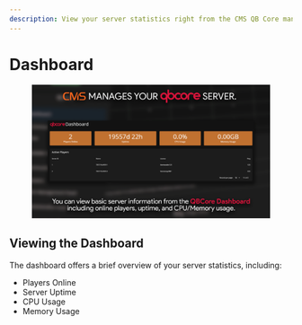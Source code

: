 ```yaml
---
description: View your server statistics right from the CMS QB Core management panel!
---
```


# Dashboard

<figure><img src="../../../.gitbook/assets/Server Stats.png" alt="" width="563"><figcaption></figcaption></figure>

## Viewing the Dashboard

The dashboard offers a brief overview of your server statistics, including:

* Players Online
* Server Uptime
* CPU Usage
* Memory Usage
